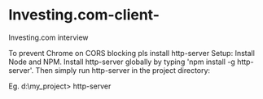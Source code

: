 # Investing.com-client-
Investing.com interview

To prevent Chrome on CORS blocking pls install http-server
Setup:
Install Node and NPM. 
Install http-server globally by typing 'npm install -g http-server'. 
Then simply run http-server in the project directory: 

Eg. d:\my_project> http-server
